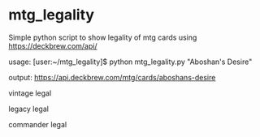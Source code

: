 # mtg_legality



Simple python script to show legality of mtg cards using https://deckbrew.com/api/

usage: [user:~/mtg_legality]$ python mtg_legality.py "Aboshan's Desire"

output: https://api.deckbrew.com/mtg/cards/aboshans-desire

vintage legal

legacy legal

commander legal
